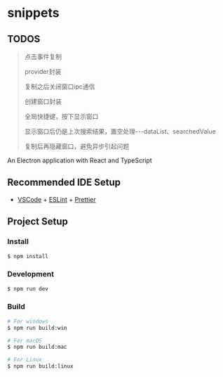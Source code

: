 # snippets

## TODOS
> 点击事件复制
>
> provider封装
>
> 复制之后关闭窗口ipc通信
>
>创建窗口封装
>
>全局快捷键，按下显示窗口
>
> 显示窗口后仍是上次搜索结果，置空处理---dataList、searchedValue
>
> 复制后再隐藏窗口，避免异步引起问题

An Electron application with React and TypeScript

## Recommended IDE Setup

- [VSCode](https://code.visualstudio.com/) + [ESLint](https://marketplace.visualstudio.com/items?itemName=dbaeumer.vscode-eslint) + [Prettier](https://marketplace.visualstudio.com/items?itemName=esbenp.prettier-vscode)

## Project Setup

### Install

```bash
$ npm install
```

### Development

```bash
$ npm run dev
```

### Build

```bash
# For windows
$ npm run build:win

# For macOS
$ npm run build:mac

# For Linux
$ npm run build:linux
```
